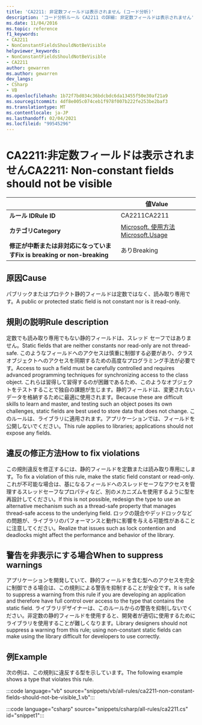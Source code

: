 ```yaml
---
title: 'CA2211: 非定数フィールドは表示されません (コード分析)'
description: 'コード分析ルール CA2211 の詳細: 非定数フィールドは表示されません'
ms.date: 11/04/2016
ms.topic: reference
f1_keywords:
- CA2211
- NonConstantFieldsShouldNotBeVisible
helpviewer_keywords:
- NonConstantFieldsShouldNotBeVisible
- CA2211
author: gewarren
ms.author: gewarren
dev_langs:
- CSharp
- VB
ms.openlocfilehash: 1b72f7bd034c36bdcbdc6da13455f50e30af21a9
ms.sourcegitcommit: 4df8e005c074ceb1f978f007b222fe253be2baf3
ms.translationtype: MT
ms.contentlocale: ja-JP
ms.lasthandoff: 02/04/2021
ms.locfileid: "99545296"
---
```

# <a name="ca2211-non-constant-fields-should-not-be-visible"></a><span data-ttu-id="4fe2d-103">CA2211:非定数フィールドは表示されません</span><span class="sxs-lookup"><span data-stu-id="4fe2d-103">CA2211: Non-constant fields should not be visible</span></span>

| | <span data-ttu-id="4fe2d-104">値</span><span class="sxs-lookup"><span data-stu-id="4fe2d-104">Value</span></span> |
|-|-|
| <span data-ttu-id="4fe2d-105">**ルール ID**</span><span class="sxs-lookup"><span data-stu-id="4fe2d-105">**Rule ID**</span></span> |<span data-ttu-id="4fe2d-106">CA2211</span><span class="sxs-lookup"><span data-stu-id="4fe2d-106">CA2211</span></span>|
| <span data-ttu-id="4fe2d-107">**カテゴリ**</span><span class="sxs-lookup"><span data-stu-id="4fe2d-107">**Category**</span></span> |[<span data-ttu-id="4fe2d-108">Microsoft. 使用方法</span><span class="sxs-lookup"><span data-stu-id="4fe2d-108">Microsoft.Usage</span></span>](usage-warnings.md)|
| <span data-ttu-id="4fe2d-109">**修正が中断または非対応になっています**</span><span class="sxs-lookup"><span data-stu-id="4fe2d-109">**Fix is breaking or non-breaking**</span></span> |<span data-ttu-id="4fe2d-110">あり</span><span class="sxs-lookup"><span data-stu-id="4fe2d-110">Breaking</span></span>|

## <a name="cause"></a><span data-ttu-id="4fe2d-111">原因</span><span class="sxs-lookup"><span data-stu-id="4fe2d-111">Cause</span></span>

<span data-ttu-id="4fe2d-112">パブリックまたはプロテクト静的フィールドは定数ではなく、読み取り専用です。</span><span class="sxs-lookup"><span data-stu-id="4fe2d-112">A public or protected static field is not constant nor is it read-only.</span></span>

## <a name="rule-description"></a><span data-ttu-id="4fe2d-113">規則の説明</span><span class="sxs-lookup"><span data-stu-id="4fe2d-113">Rule description</span></span>

<span data-ttu-id="4fe2d-114">定数でも読み取り専用でもない静的フィールドは、スレッド セーフではありません。</span><span class="sxs-lookup"><span data-stu-id="4fe2d-114">Static fields that are neither constants nor read-only are not thread-safe.</span></span> <span data-ttu-id="4fe2d-115">このようなフィールドへのアクセスは慎重に制御する必要があり、クラスオブジェクトへのアクセスを同期するための高度なプログラミング手法が必要です。</span><span class="sxs-lookup"><span data-stu-id="4fe2d-115">Access to such a field must be carefully controlled and requires advanced programming techniques for synchronizing access to the class object.</span></span> <span data-ttu-id="4fe2d-116">これらは習得して習得するのが困難であるため、このようなオブジェクトをテストすることで独自の課題が生じます。静的フィールドは、変更されないデータを格納するために最適に使用されます。</span><span class="sxs-lookup"><span data-stu-id="4fe2d-116">Because these are difficult skills to learn and master, and testing such an object poses its own challenges, static fields are best used to store data that does not change.</span></span> <span data-ttu-id="4fe2d-117">このルールは、ライブラリに適用されます。アプリケーションでは、フィールドを公開しないでください。</span><span class="sxs-lookup"><span data-stu-id="4fe2d-117">This rule applies to libraries; applications should not expose any fields.</span></span>

## <a name="how-to-fix-violations"></a><span data-ttu-id="4fe2d-118">違反の修正方法</span><span class="sxs-lookup"><span data-stu-id="4fe2d-118">How to fix violations</span></span>

<span data-ttu-id="4fe2d-119">この規則違反を修正するには、静的フィールドを定数または読み取り専用にします。</span><span class="sxs-lookup"><span data-stu-id="4fe2d-119">To fix a violation of this rule, make the static field constant or read-only.</span></span> <span data-ttu-id="4fe2d-120">これが不可能な場合は、基になるフィールドへのスレッドセーフなアクセスを管理するスレッドセーフなプロパティなど、別のメカニズムを使用するように型を再設計してください。</span><span class="sxs-lookup"><span data-stu-id="4fe2d-120">If this is not possible, redesign the type to use an alternative mechanism such as a thread-safe property that manages thread-safe access to the underlying field.</span></span> <span data-ttu-id="4fe2d-121">ロックの競合やデッドロックなどの問題が、ライブラリのパフォーマンスと動作に影響を与える可能性があることに注意してください。</span><span class="sxs-lookup"><span data-stu-id="4fe2d-121">Realize that issues such as lock contention and deadlocks might affect the performance and behavior of the library.</span></span>

## <a name="when-to-suppress-warnings"></a><span data-ttu-id="4fe2d-122">警告を非表示にする場合</span><span class="sxs-lookup"><span data-stu-id="4fe2d-122">When to suppress warnings</span></span>

<span data-ttu-id="4fe2d-123">アプリケーションを開発していて、静的フィールドを含む型へのアクセスを完全に制御できる場合は、この規則による警告を抑制することが安全です。</span><span class="sxs-lookup"><span data-stu-id="4fe2d-123">It is safe to suppress a warning from this rule if you are developing an application and therefore have full control over access to the type that contains the static field.</span></span> <span data-ttu-id="4fe2d-124">ライブラリデザイナーは、このルールからの警告を抑制しないでください。非定数の静的フィールドを使用すると、開発者が適切に使用するためにライブラリを使用することが難しくなります。</span><span class="sxs-lookup"><span data-stu-id="4fe2d-124">Library designers should not suppress a warning from this rule; using non-constant static fields can make using the library difficult for developers to use correctly.</span></span>

## <a name="example"></a><span data-ttu-id="4fe2d-125">例</span><span class="sxs-lookup"><span data-stu-id="4fe2d-125">Example</span></span>

<span data-ttu-id="4fe2d-126">次の例は、この規則に違反する型を示しています。</span><span class="sxs-lookup"><span data-stu-id="4fe2d-126">The following example shows a type that violates this rule.</span></span>

:::code language="vb" source="snippets/vb/all-rules/ca2211-non-constant-fields-should-not-be-visible_1.vb":::

:::code language="csharp" source="snippets/csharp/all-rules/ca2211.cs" id="snippet1":::
